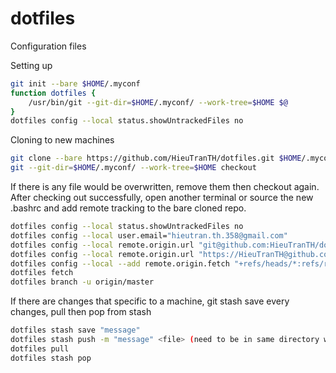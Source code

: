 # dotfiles
Configuration files

Setting up

```bash
git init --bare $HOME/.myconf
function dotfiles {
    /usr/bin/git --git-dir=$HOME/.myconf/ --work-tree=$HOME $@
}
dotfiles config --local status.showUntrackedFiles no
```

Cloning to new machines

```bash
git clone --bare https://github.com/HieuTranTH/dotfiles.git $HOME/.myconf
git --git-dir=$HOME/.myconf/ --work-tree=$HOME checkout
```

If there is any file would be overwritten, remove them then checkout again.
After checking out successfully, open another terminal or source the new
.bashrc and add remote tracking to the bare cloned repo.

```bash
dotfiles config --local status.showUntrackedFiles no
dotfiles config --local user.email="hieutran.th.358@gmail.com"
dotfiles config --local remote.origin.url "git@github.com:HieuTranTH/dotfiles.git"
dotfiles config --local remote.origin.url "https://HieuTranTH@github.com/HieuTranTH/dotfiles.git"
dotfiles config --local --add remote.origin.fetch "+refs/heads/*:refs/remotes/origin/*"
dotfiles fetch
dotfiles branch -u origin/master
```

If there are changes that specific to a machine, git stash save every changes,
pull then pop from stash

```bash
dotfiles stash save "message"
dotfiles stash push -m "message" <file> (need to be in same directory with the file)
dotfiles pull
dotfiles stash pop
```
